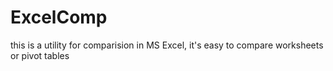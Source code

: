 # ExcelComp
this is a utility for comparision in MS Excel, it's easy to compare worksheets or pivot tables
